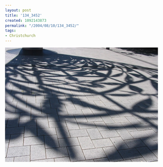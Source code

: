 ```yaml
---
layout: post
title: '134_3452'
created: 1092143873
permalink: "/2004/08/10/134_3452/"
tags:
- Christchurch
---
```


<img src="/image/images/134_3452-1198.jpg"/>

